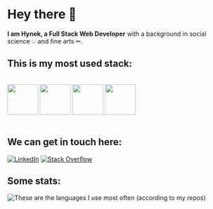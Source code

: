 # Hey there 👋

**I am Hynek, a Full Stack Web Developer** with a background in social science 💡 and fine arts ✏.

## This is my most used stack:
<br/>
<div>
<img src="https://user-images.githubusercontent.com/24924967/236005817-5308380e-51c2-4285-a0df-c1ab53d8412e.svg" width="70"/>
<img src="https://user-images.githubusercontent.com/24924967/236006057-92881339-c1a9-4a76-ab2a-16dc39997e09.svg" width="70" />
<img src="https://user-images.githubusercontent.com/24924967/236009839-42084288-3e5b-4daa-b1da-4b0472e62a47.svg" width="70"/>
<img src="https://user-images.githubusercontent.com/24924967/236007921-ea32d250-d5d3-4f17-aa53-579ad78d3d4c.svg" width="70" />

</div>
<br/>

## We can get in touch here:
[![LinkedIn](https://img.shields.io/badge/LinkedIn-%230077B5.svg?logo=linkedin&logoColor=white)](https://www.linkedin.com/in/hynek-%C5%A1v%C3%A1cha-829387103/) [![Stack Overflow](https://img.shields.io/badge/-Stackoverflow-FE7A16?logo=stack-overflow&logoColor=white)](https://stackoverflow.com/users/8252267)


## Some stats:
![These are the languages I use most often (according to my repos)](https://github-readme-stats.vercel.app/api/top-langs/?username=HynekS&theme=dark&hide_border=true&include_all_commits=true&count_private=true&layout=compact)



